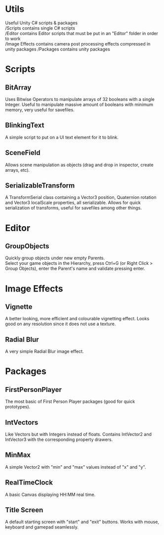 # Utils
Useful Unity C# scripts & packages  
/Scripts contains single C# scripts  
/Editor contains Editor scripts that must be put in an "Editor" folder in order to work  
/Image Effects contains camera post processing effects compressed in unity packages
/Packages contains unity packages  

# Scripts

##  BitArray
Uses Bitwise Operators to manipulate arrays of 32 booleans with a single Integer.
Useful to manipulate massive amount of booleans with minimum memory, very useful for savefiles.

##  BlinkingText
A simple script to put on a UI text element for it to blink.

##  SceneField
Allows scene manipulation as objects (drag and drop in inspector, create arrays, etc).

##  SerializableTransform
A TransformSerial class containing a Vector3 position, Quaternion rotation and Vector3 localScale properties, all serializable.
Allows for quick serialization of transforms, useful for savefiles among other things.

# Editor

##  GroupObjects
Quickly group objects under new empty Parents.  
Select your game objects in the Hierarchy, press Ctrl+G (or Right Click > Group Objects), enter the Parent's name and validate pressing enter.

# Image Effects

##  Vignette
A better looking, more efficient and colourable vignetting effect. Looks good on any resolution since it does not use a texture.

##  Radial Blur
A very simple Radial Blur image effect.

# Packages

##  FirstPersonPlayer
The most basic of First Person Player packages (good for quick prototypes).

##  IntVectors
Like Vectors but with Integers instead of floats. 
Contains IntVector2 and IntVector3 with the corresponding property drawers.

##  MinMax
A simple Vector2 with "min" and "max" values instead of "x" and "y".

##  RealTimeClock
A basic Canvas displaying HH:MM real time.

##  Title Screen
A default starting screen with "start" and "exit" buttons. Works with mouse, keyboard and gamepad seamlessly.
